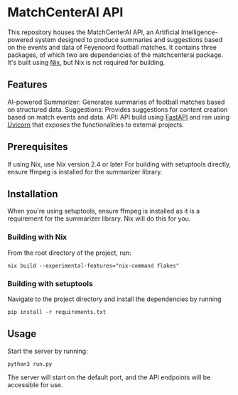 # MatchCenterAI API

This repository houses the MatchCenterAI API, an Artificial Intelligence-powered system designed to produce summaries and suggestions based on the events and data of Feyenoord football matches. It contains three packages, of which two are dependencies of the matchcenterai package. It's built using [Nix](https://nixos.org/), but Nix is not required for building.

## Features
AI-powered Summarizer: Generates summaries of football matches based on structured data.
Suggestions: Provides suggestions for content creation based on match events and data.
API: API build using [FastAPI](https://fastapi.tiangolo.com/) and ran using [Uvicorn](https://www.uvicorn.org/) that exposes the functionalities to external projects.


## Prerequisites
If using Nix, use Nix version 2.4 or later
For building with setuptools directly, ensure ffmpeg is installed for the summarizer library.


## Installation

When you're using setuptools, ensure ffmpeg is installed as it is a requirement for the summarizer library. Nix will do this for you.

### Building with Nix

From the root directory of the project, run:

    nix build --experimental-features="nix-command flakes"


### Building with setuptools

Navigate to the project directory and install the dependencies by running

    pip install -r requirements.txt


## Usage

Start the server by running:

    python3 run.py


The server will start on the default port, and the API endpoints will be accessible for use.
